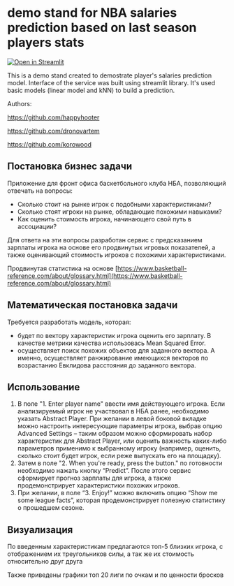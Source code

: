 # demo stand for NBA salaries prediction based on last season players stats
[![Open in Streamlit](https://static.streamlit.io/badges/streamlit_badge_black_white.svg)](https://share.streamlit.io/dronovartem/streamlit_nba_salaries_prediction/ru_app/streamlit_nba_salaries.py)

This is a demo stand created to demostrate player's salaries prediction model. Interface of the service was built using streamlit library.
It's used basic models (linear model and kNN) to build a prediction.

Authors:

https://github.com/happyhooter

https://github.com/dronovartem

https://github.com/korowood


## Постановка бизнес задачи

Приложение для фронт офиса баскетбольного клуба НБА, позволяющий отвечать на вопросы: 
- Сколько стоит на рынке игрок с подобными характеристиками?
- Сколько стоят игроки на рынке, обладающие похожими навыками?
- Как оценить стоимость игрока, начинающего свой путь в ассоциации?

Для ответа на эти вопросы разработан сервис с предсказанием зарплаты игрока на основе его продвинутых игровых показателей, а также оценивающий стоимость игроков с похожими характеристиками.

Продвинутая статистика на основе [https://www.basketball-reference.com/about/glossary.html](https://www.basketball-reference.com/about/glossary.html)

## Математическая постановка задачи

Требуется разработать модель, которая:
 - будет по вектору характеристик игрока оценить его зарплату. В качестве метрики качества использовась Mean Squared Error. 
 - осуществляет поиск похожих объектов для заданного вектора.  А именно, осуществляет ранжирование имеющихся векторов по возрастанию Евклидова расстояния до заданного вектора.
 
## Использование

1)    В поле "1. Enter player name" ввести имя действующего игрока. Если анализируемый игрок не участвовал в НБА ранее, необходимо указать Abstract Player. При желании в левой боковой вкладке можно настроить интересующие параметры игрока, выбрав опцию Advanced Settings – таким образом можно сформировать набор характеристик для Abstract Player, или оценить важность каких-либо параметров применимо к выбранному игроку (например, оценить, сколько стоит будет игрок, если реже выпускать его на площадку).
2)    Затем в поле "2. When you're ready, press the button." по готовности необходимо нажать кнопку “Predict”. После этого сервис сформирует прогноз зарплаты для игрока, а также продемонстрирует характеристики похожих игроков.
3)    При желании, в поле “3. Enjoy!” можно включить опцию “Show me some league facts”, которая продемонстрирует  полезную статистику о прошедшем сезоне.

## Визуализация

По введенным характеристикам предлагаются топ-5 близких игрока, с отображением их треугольников силы, а так же их стоимость относительно друг друга

Также приведены графики топ 20 лиги по очкам и по ценности бросков
